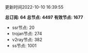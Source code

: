 更新时间2022-10-10 16:39:55

**总订阅: 64**
**总节点: 4497**
**有效节点: 1677**
- ssr节点: 20
- trojan节点: 274
- v2ray节点: 382
- ss节点: 1001
